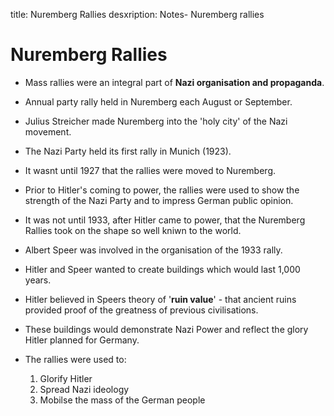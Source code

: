 title: Nuremberg Rallies
desxription: Notes- Nuremberg rallies

# Nuremberg Rallies

- Mass rallies were an integral part of **Nazi organisation and propaganda**.

- Annual party rally held in Nuremberg each August or September.

- Julius Streicher made Nuremberg into the 'holy city' of the Nazi movement.

- The Nazi Party held its first rally in Munich (1923).

- It wasnt until 1927 that the rallies were moved to Nuremberg.

- Prior to Hitler's coming to power, the rallies were used to show the strength of the Nazi Party and to impress German public opinion.

- It was not until 1933, after Hitler came to power, that the Nuremberg Rallies took on the shape so well kniwn to the world.

- Albert Speer was involved in the organisation of the 1933 rally.

- Hitler and Speer wanted to create buildings which would last 1,000 years.

- Hitler believed in Speers theory of '**ruin value**' - that ancient ruins provided proof of the greatness of previous civilisations.

- These buildings would demonstrate Nazi Power and reflect the glory Hitler planned for Germany.

- The rallies were used to:
    1. Glorify Hitler
    2. Spread Nazi ideology
    3. Mobilse the mass of the German people
